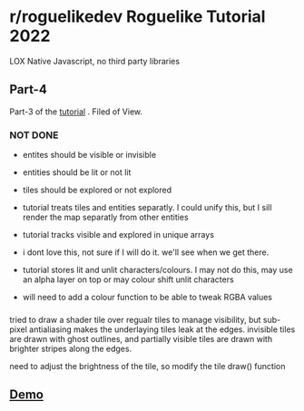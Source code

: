 # r/roguelikedev Roguelike Tutorial 2022
LOX
Native Javascript, no third party libraries

##  Part-4
Part-3 of the [tutorial](https://rogueliketutorials.com/tutorials/tcod/v2/part-4/) .  Filed of View.

### NOT DONE
- entites should be visible or invisible
- entities should be lit or not lit
- tiles should be explored or not explored
- tutorial treats tiles and entities separatly.  I could unify this, but I sill render the map separatly from other entities

- tutorial tracks visible and explored in unique arrays
- i dont love this, not sure if I will do it.  we'll see when we get there.

- tutorial stores lit and unlit characters/colours.  I may not do this, may use an alpha layer on top or may colour shift unlit characters

- will need to add a colour function to be able to tweak RGBA values

###
tried to draw a shader tile over regualr tiles to manage visibility, but sub-pixel antialiasing makes the underlaying tiles leak at the edges.  invisible tiles are drawn with ghost outlines, and partially visible tiles are drawn with brighter stripes along the edges.

need to adjust the brightness of the tile, so modify the tile draw() function

## [Demo](https://mootootwo.github.io/lox/part-4/)